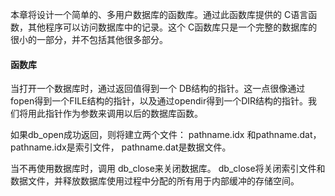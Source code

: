 本章将设计一个简单的、多用户数据库的函数库。通过此函数库提供的 C语言函数，其他程序可以访问数据库中的记录。这个 C函数库只是一个完整的数据库的很小的一部分，并不包括其他很多部分。

#### 函数库

当打开一个数据库时，通过返回值得到一个 DB结构的指针。这一点很像通过fopen得到一个FILE结构的指针，以及通过opendir得到一个DIR结构的指针。我们将用此指针作为参数来调用以后的数据库函数。

如果db_open成功返回，则将建立两个文件： pathname.idx 和pathname.dat，pathname.idx是索引文件， pathname.dat是数据文件。

当不再使用数据库时，调用 db_close来关闭数据库。  db_close将关闭索引文件和数据文件，并释放数据库使用过程中分配的所有用于内部缓冲的存储空间。



